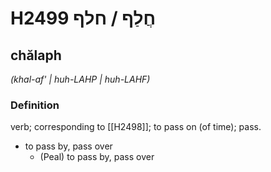 # H2499 חֲלַף / חלף

## chălaph

_(khal-af' | huh-LAHP | huh-LAHF)_

### Definition

verb; corresponding to [[H2498]]; to pass on (of time); pass.

- to pass by, pass over
    - (Peal) to pass by, pass over
